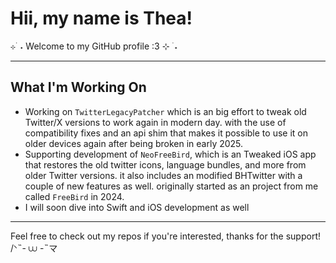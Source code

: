 # Hii, my name is Thea!

⊹ ࣪ ˖ Welcome to my GitHub profile :3 ⊹ ࣪ ˖

---

## What I'm Working On

- Working on `TwitterLegacyPatcher` which is an big effort to tweak old Twitter/X versions to work again in modern day. with the use of compatibility fixes and an api shim that makes it possible to use it on older devices again after being broken in early 2025.
- Supporting development of `NeoFreeBird`, which is an Tweaked iOS app that restores the old twitter icons, language bundles, and more from older Twitter versions. it also includes an modified BHTwitter with a couple of new features as well. originally started as an project from me called `FreeBird` in 2024.
- I will soon dive into Swift and iOS development as well
  
---

Feel free to check out my repos if you're interested, thanks for the support! /ᐠ˵- ⩊ -˵マ
